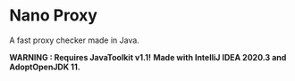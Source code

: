 # Nano Proxy
A fast proxy checker made in Java.

**WARNING : Requires JavaToolkit v1.1!**
**Made with IntelliJ IDEA 2020.3 and AdoptOpenJDK 11.**
